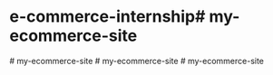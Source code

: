 # e-commerce-internship#   m y - e c o m m e r c e - s i t e  
 #   m y - e c o m m e r c e - s i t e  
 #   m y - e c o m m e r c e - s i t e  
 #   m y - e c o m m e r c e - s i t e  
 